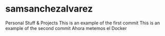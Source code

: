 # samsanchezalvarez
Personal Stuff &amp; Projects
This is an example of the first commit
This is an example of the second commit
Ahora metemos el Docker
